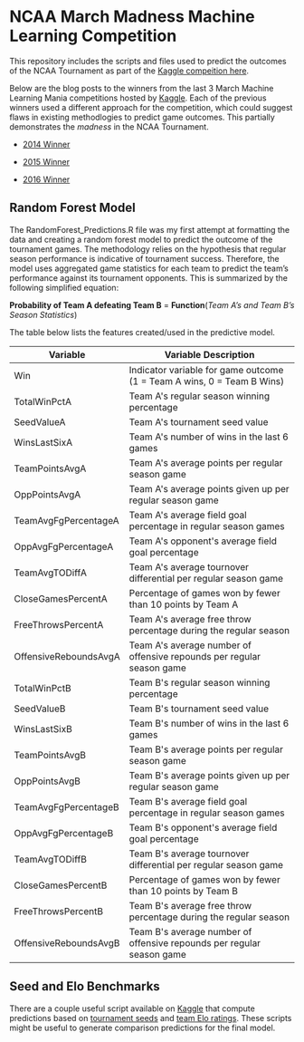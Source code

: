 # NCAA March Madness Machine Learning Competition
This repository includes the scripts and files used to predict the outcomes of the NCAA Tournament as part of the [Kaggle compeition here](https://www.kaggle.com/c/march-machine-learning-mania-2017).

Below are the blog posts to the winners from the last 3 March Machine Learning Mania competitions hosted by [Kaggle](https://www.kaggle.com/). Each of the previous winners used a different approach for the competition, which could suggest flaws in existing methodlogies to predict game outcomes. This partially demonstrates the *madness* in the NCAA Tournament. 

* [2014 Winner](https://statsbylopez.com/2014/12/04/building-an-ncaa-mens-basketball-prediction-model/)

* [2015 Winner](http://blog.kaggle.com/2015/04/17/predicting-march-madness-1st-place-finisher-zach-bradshaw/)

* [2016 Winner](http://blog.kaggle.com/2016/05/10/march-machine-learning-mania-2016-winners-interview-1st-place-miguel-alomar/)


## Random Forest Model
The RandomForest_Predictions.R file was my first attempt at formatting the data and creating a random forest model to predict the outcome of the tournament games. The methodology relies on the hypothesis that regular season performance is indicative of tournament success. Therefore, the model uses aggregated game statistics for each team to predict the team’s performance against its tournament opponents. This is summarized by the following simplified equation:

**Probability of Team A defeating Team B** = **Function**(*Team A’s and Team B’s Season Statistics*)

The table below lists the features created/used in the predictive model.
				  
Variable | Variable Description
------------ | -------------
Win | Indicator variable for game outcome (1 = Team A wins, 0 = Team B Wins)
TotalWinPctA | Team A's regular season winning percentage
SeedValueA | Team A's tournament seed value
WinsLastSixA | Team A's number of wins in the last 6 games
TeamPointsAvgA | Team A's average points per regular season game
OppPointsAvgA | Team A's average points given up per regular season game
TeamAvgFgPercentageA | Team A's average field goal percentage in regular season games
OppAvgFgPercentageA | Team A's opponent's average field goal percentage
TeamAvgTODiffA | Team A's average tournover differential per regular season game
CloseGamesPercentA | Percentage of games won by fewer than 10 points by Team A
FreeThrowsPercentA | Team A's average free throw percentage during the regular season
OffensiveReboundsAvgA | Team A's average number of offensive repounds per regular season game
TotalWinPctB | Team B's regular season winning percentage
SeedValueB | Team B's tournament seed value
WinsLastSixB | Team B's number of wins in the last 6 games
TeamPointsAvgB | Team B's average points per regular season game
OppPointsAvgB | Team B's average points given up per regular season game
TeamAvgFgPercentageB | Team B's average field goal percentage in regular season games
OppAvgFgPercentageB | Team B's opponent's average field goal percentage
TeamAvgTODiffB | Team B's average tournover differential per regular season game
CloseGamesPercentB | Percentage of games won by fewer than 10 points by Team B
FreeThrowsPercentB | Team B's average free throw percentage during the regular season
OffensiveReboundsAvgB | Team B's average number of offensive repounds per regular season game


## Seed and Elo Benchmarks
There are a couple useful script available on [Kaggle](https://www.kaggle.com/) that compute predictions based on [tournament seeds](https://www.kaggle.com/wacaxx/march-machine-learning-mania-2016/seed-benchmark-data-table-in-r/code) and [team Elo ratings](https://www.kaggle.com/wacaxx/march-machine-learning-mania-2016/elo-benchmark-playerratings-in-r). These scripts might be useful to generate comparison predictions for the final model. 
